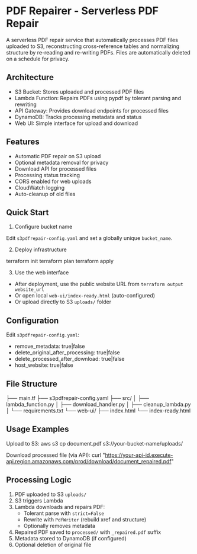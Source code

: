 # PDF Repairer - Serverless PDF Repair

A serverless PDF repair service that automatically processes PDF files uploaded to S3, reconstructing cross-reference tables and normalizing structure by re-reading and re-writing PDFs. Files are automatically deleted on a schedule for privacy.

## Architecture

- S3 Bucket: Stores uploaded and processed PDF files
- Lambda Function: Repairs PDFs using pypdf by tolerant parsing and rewriting
- API Gateway: Provides download endpoints for processed files
- DynamoDB: Tracks processing metadata and status
- Web UI: Simple interface for upload and download

## Features

- Automatic PDF repair on S3 upload
- Optional metadata removal for privacy
- Download API for processed files
- Processing status tracking
- CORS enabled for web uploads
- CloudWatch logging
- Auto-cleanup of old files

## Quick Start

1) Configure bucket name

Edit `s3pdfrepair-config.yaml` and set a globally unique `bucket_name`.

2) Deploy infrastructure

terraform init
terraform plan
terraform apply

3) Use the web interface
- After deployment, use the public website URL from `terraform output website_url`
- Or open local `web-ui/index-ready.html` (auto-configured)
- Or upload directly to S3 `uploads/` folder

## Configuration

Edit `s3pdfrepair-config.yaml`:

- remove_metadata: true|false
- delete_original_after_processing: true|false
- delete_processed_after_download: true|false
- host_website: true|false

## File Structure

├── main.tf
├── s3pdfrepair-config.yaml
├── src/
│   ├── lambda_function.py
│   ├── download_handler.py
│   ├── cleanup_lambda.py
│   └── requirements.txt
└── web-ui/
    ├── index.html
    └── index-ready.html

## Usage Examples

Upload to S3:
aws s3 cp document.pdf s3://your-bucket-name/uploads/

Download processed file (via API):
curl "https://your-api-id.execute-api.region.amazonaws.com/prod/download/document_repaired.pdf"

## Processing Logic

1. PDF uploaded to S3 `uploads/`
2. S3 triggers Lambda
3. Lambda downloads and repairs PDF:
   - Tolerant parse with `strict=False`
   - Rewrite with `PdfWriter` (rebuild xref and structure)
   - Optionally removes metadata
4. Repaired PDF saved to `processed/` with `_repaired.pdf` suffix
5. Metadata stored to DynamoDB (if configured)
6. Optional deletion of original file

